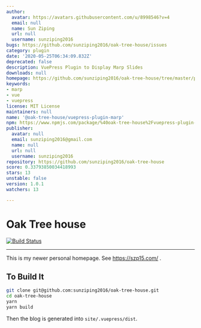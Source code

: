 ```yaml
---
author:
  avatar: https://avatars.githubusercontent.com/u/8998546?v=4
  email: null
  name: Sun Ziping
  url: null
  username: sunziping2016
bugs: https://github.com/sunziping2016/oak-tree-house/issues
category: plugin
date: '2020-05-25T06:34:09.832Z'
deprecated: false
description: VuePress Plugin to Display Marp Slides
downloads: null
homepage: https://github.com/sunziping2016/oak-tree-house/tree/master/packages/%40oak-tree-house/vuepress-plugin-marp#readme
keywords:
- marp
- vue
- vuepress
license: MIT License
maintainers: null
name: '@oak-tree-house/vuepress-plugin-marp'
npm: https://www.npmjs.com/package/%40oak-tree-house%2Fvuepress-plugin-marp
publisher:
  avatar: null
  email: sunziping2016@gmail.com
  name: null
  url: null
  username: sunziping2016
repository: https://github.com/sunziping2016/oak-tree-house
score: 0.33793850034418993
stars: 13
unstable: false
version: 1.0.1
watchers: 13

---
```


# Oak Tree house

[![Build Status](https://travis-ci.com/sunziping2016/oak-tree-house.svg?branch=master)](https://travis-ci.com/sunziping2016/oak-tree-house)

****
This is my newer personal homepage. See <https://szp15.com/> .

## To Build It

```bash
git clone git@github.com:sunziping2016/oak-tree-house.git
cd oak-tree-house
yarn
yarn build
```

Then the blog is generated into `site/.vuepress/dist`.
